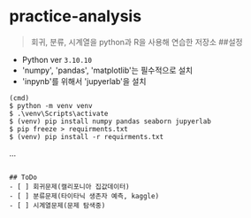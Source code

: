 # practice-analysis
 
 >회귀, 분류, 시계열을 python과 R을 사용해 연습한 저장소
 ##설정
 * Python ver `3.10.10`
* 'numpy', 'pandas', 'matplotlib'는 필수적으로 설치
* 'inpynb'를 위해서 'jupyerlab'을 설치

```shell
(cmd)
$ python -m venv venv 
$ .\venv\Scripts\activate
$ (venv) pip install numpy pandas seaborn jupyerlab
$ pip freeze > requirments.txt
$ (venv) pip install -r requirments.txt
```
...
```

## ToDo
- [ ] 회귀문제(캘리포니아 집값데이터)
- [ ] 분류문제(타이타닉 생존자 예측, kaggle)
- [ ] 시계열문제(문제 탐색중)

